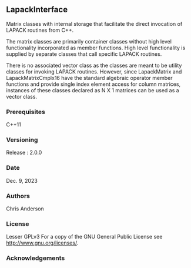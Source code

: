 ## LapackInterface
Matrix classes with internal storage that facilitate the direct invocation of LAPACK routines from C++. 

The matrix classes are primarily container classes without high level functionality incorporated as member functions. High level functionality is supplied by separate classes that call specific LAPACK routines.

There is no associated vector class as the classes are meant to be utility classes for invoking LAPACK routines. However, since LapackMatrix and LapackMatrixCmplx16 have the standard algebraic operator member functions and provide single index element access for column matrices, instances of these classes declared as N X 1 matrices can be used as a vector class.  
 
### Prerequisites
C++11
### Versioning
Release : 2.0.0
### Date
Dec. 9, 2023
### Authors
Chris Anderson
### License
Lesser GPLv3  For a copy of the GNU General Public License see <http://www.gnu.org/licenses/>.
### Acknowledgements









